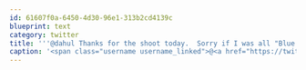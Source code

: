 ```yaml
---
id: 61607f0a-6450-4d30-96e1-313b2cd4139c
blueprint: text
category: twitter
title: '''@dahul Thanks for the shoot today.  Sorry if I was all "Blue Steel" and no smiles!'
caption: '<span class="username username_linked">@<a href="https://twitter.com/dahul" title="Darren Hull (dahul)">dahul</a></span> Thanks for the shoot today.  Sorry if I was all "Blue Steel" and no smiles!'
---
```

